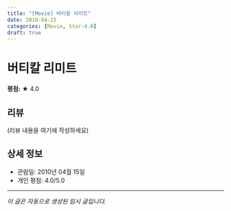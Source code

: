 ```yaml
---
title: "[Movie] 버티칼 리미트"
date: 2010-04-15
categories: [Movie, Star-4.0]
draft: true
---
```


# 버티칼 리미트

**평점:** ★ 4.0

## 리뷰

(리뷰 내용을 여기에 작성하세요)

## 상세 정보

- 관람일: 2010년 04월 15일
- 개인 평점: 4.0/5.0

---

*이 글은 자동으로 생성된 임시 글입니다.*
